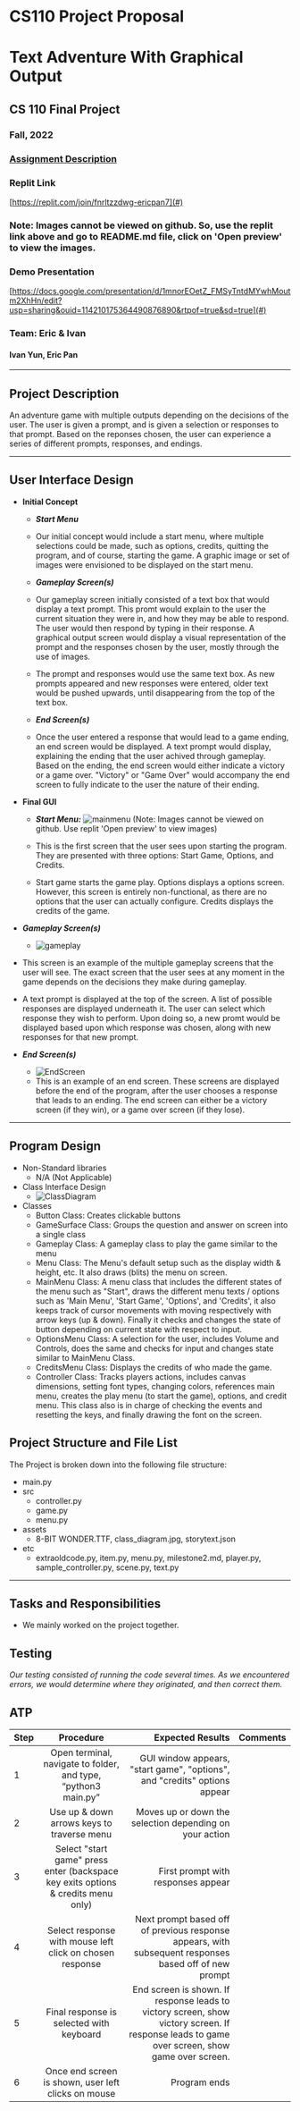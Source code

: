 # CS110 Project Proposal
# Text Adventure With Graphical Output
## CS 110 Final Project
### Fall, 2022
### [Assignment Description](https://docs.google.com/document/d/1H4R6yLL7som1lglyXWZ04RvTp_RvRFCCBn6sqv-82ps/edit?usp=sharing)

### Replit Link ###
 [https://replit.com/join/fnrltzzdwg-ericpan7](#) 

### **Note: Images cannot be viewed on github. So, use the replit link above and go to README.md file,  click on 'Open preview' to view the images.**

### Demo Presentation ###
 [https://docs.google.com/presentation/d/1mnorEOetZ_FMSyTntdMYwhMoutm2XhHn/edit?usp=sharing&ouid=114210175364490876890&rtpof=true&sd=true](#)

### Team:  Eric & Ivan 
#### Ivan Yun, Eric Pan

***

## Project Description

An adventure game with multiple outputs depending on the decisions of the user. The user is given a prompt, and is given a selection or responses to that prompt. Based on the reponses chosen, the user can experience a series of different prompts, responses, and endings.

***    

## User Interface Design

- **Initial Concept**
  - ***Start Menu***
   - Our initial concept would include a start menu, where multiple selections could be made, such as options, credits, quitting the program, and of course, starting the game. A graphic image or set of images were envisioned to be displayed on the start menu.

  - ***Gameplay Screen(s)***
   - Our gameplay screen initially consisted of a text box that would display a text prompt. This promt would explain to the user the current situation they were in, and how they may be able to respond. The user would then respond by typing in their response. A graphical output screen would display a visual representation of the prompt and the responses chosen by the user, mostly through the use of images.

   - The prompt and responses would use the same text box. As new prompts appeared and new responses were entered, older text would be pushed upwards, until disappearing from the top of the text box.

  - ***End Screen(s)***
   - Once the user entered a response that would lead to a game ending, an end screen would be displayed. A text prompt would display, explaining the ending that the user achived through gameplay. Based on the ending, the end screen would either indicate a victory or a game over. "Victory" or "Game Over" would accompany the end screen to fully indicate to the user the nature of their ending.

- **Final GUI**
    - ***Start Menu:***
    ![mainmenu](mainmenu.png) 
(Note: Images cannot be viewed on github. Use replit 'Open preview' to view images)

   - This is the first screen that the user sees upon starting the program. They are presented with three options: Start Game, Options, and Credits.

   - Start game starts the game play. Options displays a options screen. However, this screen is entirely non-functional, as there are no options that the user can actually configure. Credits displays the credits of the game.
  
 - ***Gameplay Screen(s)***
   - ![gameplay](gameplay.png)
  - This screen is an example of the multiple gameplay screens that the user will see. The exact screen that the user sees at any moment in the game depends on the decisions they make during gameplay.

  - A text prompt is displayed at the top of the screen. A list of possible responses are displayed underneath it. The user can select which response they wish to perform. Upon doing so, a new promt would be displayed based upon which response was chosen, along with new responses for that new prompt.

- ***End Screen(s)***
  - ![EndScreen](EndScreen.png)
   - This is an example of an end screen. These screens are displayed before the end of the program, after the user chooses a response that leads to an ending. The end screen can either be a victory screen (if they win), or a game over screen (if they lose).

***        

## Program Design
* Non-Standard libraries
    * N/A (Not Applicable)
* Class Interface Design
   - ![ClassDiagram](ClassDiagram.png)
* Classes
    *  Button Class: Creates clickable buttons
    *  GameSurface Class: Groups the question and answer on screen into a single class
    *  Gameplay Class: A gameplay class to play the game similar to the menu
    *  Menu Class: The Menu's default setup such as the display width & height, etc. It also draws (blits) the menu on screen.
    *  MainMenu Class: A menu class that includes the different states of the menu such as "Start", draws the different menu texts / options such as 'Main Menu', 'Start Game', 'Options', and 'Credits', it also keeps track of cursor movements with moving respectively with arrow keys (up & down). Finally it checks and changes the state of button depending on current state with respect to input.
    *  OptionsMenu Class: A selection for the user, includes Volume and Controls, does the same and checks for input and changes state similar to MainMenu Class. 
    *  CreditsMenu Class: Displays the credits of who made the game.
    *  Controller Class: Tracks players actions, includes canvas dimensions, setting font types, changing colors, references main menu, creates the play menu (to start the game), options, and credit menu. This class also is in charge of checking the events and resetting the keys, and finally drawing the font on the screen.

## Project Structure and File List

The Project is broken down into the following file structure:

* main.py
* src
    * controller.py
    * game.py
    * menu.py
* assets
    * 8-BIT WONDER.TTF, class_diagram.jpg, storytext.json
* etc
    * extraoldcode.py, item.py, menu.py, milestone2.md, player.py, sample_controller.py, scene.py, text.py

***

## Tasks and Responsibilities 

   * We mainly worked on the project together.

## Testing

*Our testing consisted of running the code several times. As we encountered errors, we would determine where they originated, and then correct them.*


## ATP

| Step                 |Procedure             |Expected Results|Comments|                
|----------------------|:--------------------:|----------------------------------:|:-----|
|1| Open terminal, navigate to folder, and type, “python3 main.py”  | GUI window appears, "start game", "options", and "credits" options appear || |
|2| Use up & down arrows keys to traverse menu | Moves up or down the selection depending on your action|
|3| Select "start game" press enter (backspace key exits options & credits menu only) | First prompt with responses appear|
|4| Select response with mouse left click on chosen response| Next prompt based off of previous response appears, with subsequent responses based off of new prompt|
|5| Final response is selected with keyboard| End screen is shown. If response leads to victory screen, show victory screen. If response leads to game over screen, show game over screen.|
|6| Once end screen is shown, user left clicks on mouse| Program ends